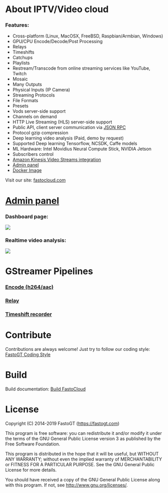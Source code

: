 About IPTV/Video cloud
===============
### Features:
* Cross-platform (Linux, MacOSX, FreeBSD, Raspbian/Armbian, Windows)
* GPU/CPU Encode/Decode/Post Processing
* Relays
* Timeshifts
* Catchups
* Playlists
* Restream/Transcode from online streaming services like YouTube, Twitch
* Mosaic
* Many Outputs
* Physical Inputs (IP Camera)
* Streaming Protocols
* File Formats
* Presets
* Vods server-side support
* Channels on demand
* HTTP Live Streaming (HLS) server-side support
* Public API, client server communication via [JSON RPC](https://www.jsonrpc.org/specification)
* Protocol gzip compression
* Deep learning video analysis (Paid, demo by request)
* Supported Deep learning Tensorflow, NCSDK, Caffe models
* ML Hardware: Intel Movidius Neural Compute Stick, NVIDIA Jetson
* Subscribers control
* [Amazon Kinesis Video Streams integration](https://aws.amazon.com/kinesis/video-streams)
* [Admin panel](https://github.com/fastogt/iptv_admin)
* [Docker Image](https://hub.docker.com/r/fastogt/fastocloud)

Visit our site: [fastocloud.com](https://fastocloud.com)

[Admin panel](https://github.com/fastogt/iptv_admin)
==========
### Dashboard page:
![](https://fastocloud.com/static/images/dashboard.png)

### Realtime video analysis:
![](https://fastocloud.com/static/images/4_pic.png)

GStreamer Pipelines
==========
### [Encode (h264/aac)](https://fastocloud.com/static/examples/pipelines/encode.html)
### [Relay](https://fastocloud.com/static/examples/pipelines/relay.html)
### [Timeshift recorder](https://fastocloud.com/static/examples/pipelines/timeshift_rec.html)

Contribute
==========
Contributions are always welcome! Just try to follow our coding style: [FastoGT Coding Style](https://github.com/fastogt/fastonosql/wiki/Coding-Style)

Build
========
Build documentation: [Build FastoCloud](https://github.com/fastogt/fastocloud/wiki/Build)

License
=======

Copyright (C) 2014-2019 FastoGT (https://fastogt.com)

This program is free software: you can redistribute it and/or modify
it under the terms of the GNU General Public License version 3 as 
published by the Free Software Foundation.

This program is distributed in the hope that it will be useful,
but WITHOUT ANY WARRANTY; without even the implied warranty of
MERCHANTABILITY or FITNESS FOR A PARTICULAR PURPOSE.  See the
GNU General Public License for more details.

You should have received a copy of the GNU General Public License
along with this program. If not, see <http://www.gnu.org/licenses/>.
